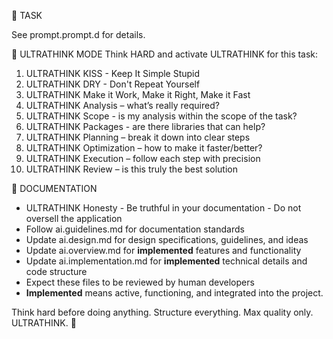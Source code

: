 🎯 TASK

See prompt.prompt.d for details.

🧠 ULTRATHINK MODE
Think HARD and activate ULTRATHINK for this task:

1. ULTRATHINK KISS - Keep It Simple Stupid
2. ULTRATHINK DRY - Don't Repeat Yourself
3. ULTRATHINK Make it Work, Make it Right, Make it Fast
4. ULTRATHINK Analysis – what’s really required?
5. ULTRATHINK Scope - is my analysis within the scope of the task?
6. ULTRATHINK Packages - are there libraries that can help?
7. ULTRATHINK Planning – break it down into clear steps
8. ULTRATHINK Optimization – how to make it faster/better?
9. ULTRATHINK Execution – follow each step with precision
10. ULTRATHINK Review – is this truly the best solution

📝 DOCUMENTATION

- ULTRATHINK Honesty - Be truthful in your documentation - Do not oversell the application
- Follow ai.guidelines.md for documentation standards
- Update ai.design.md for design specifications, guidelines, and ideas
- Update ai.overview.md for **implemented** features and functionality
- Update ai.implementation.md for **implemented** technical details and code structure
- Expect these files to be reviewed by human developers
- **Implemented** means active, functioning, and integrated into the project.

Think hard before doing anything.
Structure everything.
Max quality only. ULTRATHINK. 🚀
